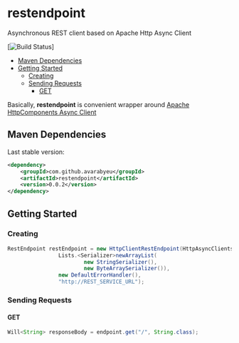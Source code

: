 # restendpoint

Asynchronous REST client based on Apache Http Async Client

[![Build Status](https://avarabyeu.ci.cloudbees.com/job/restendpoint/badge/icon)]


* [Maven Dependencies](#maven-dependencies)
* [Getting Started](#getting-started)
    * [Creating](#creating)
    * [Sending Requests](#sending-requests)
        * [GET](#get)

Basically, **restendpoint** is convenient wrapper around 
[Apache HttpComponents Async Client](http://hc.apache.org/httpcomponents-asyncclient-4.0.x/)

## Maven Dependencies

Last stable version:
```xml
<dependency>
    <groupId>com.github.avarabyeu</groupId>
    <artifactId>restendpoint</artifactId>
    <version>0.0.2</version>
</dependency>
```

## Getting Started

### Creating
```java
RestEndpoint restEndpoint = new HttpClientRestEndpoint(HttpAsyncClients.createDefault(),
                Lists.<Serializer>newArrayList(
                        new StringSerializer(), 
                        new ByteArraySerializer()), 
                new DefaultErrorHandler(),
                "http://REST_SERVICE_URL");
```
### Sending Requests

#### GET

```java
Will<String> responseBody = endpoint.get("/", String.class);
```
